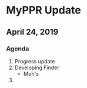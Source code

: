 # MyPPR Update
## April 24, 2019

### Agenda

1. Progress update
2. Developing Finder
	* Moh's 
3. 
<!--stackedit_data:
eyJoaXN0b3J5IjpbMjA3NTU2NTU3Ml19
-->